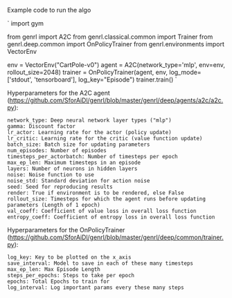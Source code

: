 Example code to run the algo

`
import gym

from genrl import A2C
from genrl.classical.common import Trainer
from genrl.deep.common import OnPolicyTrainer
from genrl.environments import VectorEnv

env = VectorEnv("CartPole-v0")
agent = A2C(network_type='mlp', env=env, rollout_size=2048)
trainer = OnPolicyTrainer(agent, env, log_mode=['stdout', 'tensorboard'], log_key="Episode")
trainer.train()
`

Hyperparameters for the A2C agent 
(https://github.com/SforAiDl/genrl/blob/master/genrl/deep/agents/a2c/a2c.py): 

    network_type: Deep neural network layer types ("mlp")
    gamma: Discount factor
    lr_actor: Learning rate for the actor (policy update)
    lr_critic: Learning rate for the critic (value function update)
    batch_size: Batch size for updating parameters
    num_episodes: Number of episodes
    timesteps_per_actorbatch: Number of timesteps per epoch
    max_ep_len: Maximum timesteps in an episode
    layers: Number of neurons in hidden layers
    noise: Noise function to use
    noise_std: Standard deviation for action noise
    seed: Seed for reproducing results
    render: True if environment is to be rendered, else False
    rollout_size: Timesteps for which the agent runs before updating parameters (Length of 1 epoch)
    val_coeff: Coefficient of value loss in overall loss function
    entropy_coeff: Coefficient of entropy loss in overall loss function

Hyperparameters for the OnPolicyTrainer
(https://github.com/SforAiDl/genrl/blob/master/genrl/deep/common/trainer.py):

    log_key: Key to be plotted on the x_axis
    save_interval: Model to save in each of these many timesteps
    max_ep_len: Max Episode Length
    steps_per_epochs: Steps to take per epoch
    epochs: Total Epochs to train for
    log_interval: Log important params every these many steps
